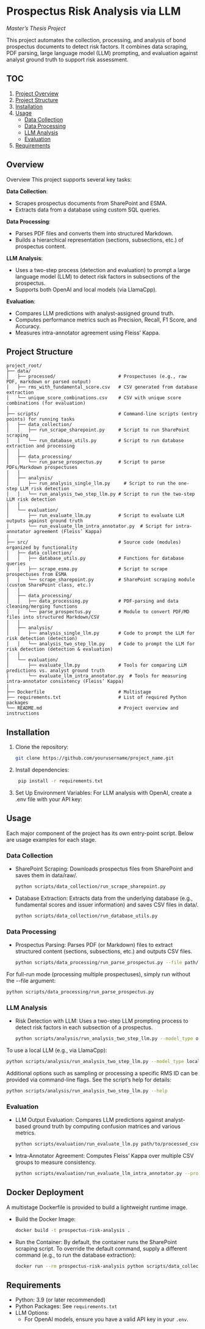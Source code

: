 # Prospectus Risk Analysis via LLM
*_Master’s Thesis Project_*

This project automates the collection, processing, and analysis of bond prospectus documents to detect risk factors. It combines data scraping, PDF parsing, large language model (LLM) prompting, and evaluation against analyst ground truth to support risk assessment.

## TOC
1. [Project Overview](#Overview)
2. [Project Structure](#project-structure)
3. [Installation](#installation)
4. [Usage](#usage)
   - [Data Collection](#data-collection)
   - [Data Processing](#data-processing)
   - [LLM Analysis](#llm-analysis)
   - [Evaluation](#evaluation)
5. [Requirements](#requirements)

## Overview
Overview
This project supports several key tasks:

**Data Collection**:
- Scrapes prospectus documents from SharePoint and ESMA.
- Extracts data from a database using custom SQL queries.

**Data Processing**:
- Parses PDF files and converts them into structured Markdown.
- Builds a hierarchical representation (sections, subsections, etc.) of prospectus content.

**LLM Analysis**:
- Uses a two-step process (detection and evaluation) to prompt a large language model (LLM) to detect risk factors in subsections of the prospectus.
- Supports both OpenAI and local models (via LlamaCpp).

**Evaluation**:
- Compares LLM predictions with analyst-assigned ground truth.
- Computes performance metrics such as Precision, Recall, F1 Score, and Accuracy.
- Measures intra-annotator agreement using Fleiss’ Kappa.

## Project Structure

```plaintext
project_root/
├── data/
│   ├── processed/                       # Prospectuses (e.g., raw PDF, markdown or parsed output)
│   ├── rms_with_fundamental_score.csv   # CSV generated from database extraction
│   └── unique_score_combinations.csv    # CSV with unique score combinations (for evaluation)
│
├── scripts/                             # Command-line scripts (entry points) for running tasks
│   ├── data_collection/
│   │   ├── run_scrape_sharepoint.py     # Script to run SharePoint scraping
│   │   └── run_database_utils.py        # Script to run database extraction and processing
│   │
│   ├── data_processing/
│   │   └── run_parse_prospectus.py      # Script to parse PDFs/Markdown prospectuses
│   │
│   ├── analysis/
│   │   ├── run_analysis_single_llm.py     # Script to run the one‐step LLM risk detection
│   │   └── run_analysis_two_step_llm.py # Script to run the two‐step LLM risk detection
│   │
│   └── evaluation/
│       ├── run_evaluate_llm.py          # Script to evaluate LLM outputs against ground truth
│       └── run_evaluate_llm_intra_annotator.py  # Script for intra-annotator agreement (Fleiss’ Kappa)
│
├── src/                                 # Source code (modules) organized by functionality
│   ├── data_collection/
│   │   ├── database_utils.py            # Functions for database queries
│   │   ├── scrape_esma.py               # Script to scrape prospectuses from ESMA
│   │   └── scrape_sharepoint.py         # SharePoint scraping module (custom SharePoint class, etc.)
│   │
│   ├── data_processing/
│   │   ├── data_processing.py           # PDF-parsing and data cleaning/merging functions
│   │   └── parse_prospectus.py          # Module to convert PDF/MD files into structured Markdown/CSV
│   │
│   ├── analysis/
│   │   ├── analysis_single_llm.py       # Code to prompt the LLM for risk detection (detection)
│   │   └── analysis_two_step_llm.py     # Code to prompt the LLM for risk detection (detection & evaluation)
│   │
│   └── evaluation/
│       ├── evaluate_llm.py              # Tools for comparing LLM predictions vs. analyst ground truth
│       └── evaluate_llm_intra_annotator.py  # Tools for measuring intra-annotator consistency (Fleiss’ Kappa)
│
├── Dockerfile                           # Multistage 
├── requirements.txt                     # List of required Python packages
└── README.md                            # Project overview and instructions
```

## Installation

1. Clone the repository:
   ```bash
   git clone https://github.com/yourusername/project_name.git
   ```
2. Install dependencies:
   ```bash
    pip install -r requirements.txt
   ```
3. Set Up Environment Variables:
For LLM analysis with OpenAI, create a .env file with your API key:

## Usage
Each major component of the project has its own entry-point script. Below are usage examples for each stage.

### Data Collection
- SharePoint Scraping:
Downloads prospectus files from SharePoint and saves them in data/raw/.

   ```bash
   python scripts/data_collection/run_scrape_sharepoint.py
   ```
- Database Extraction:
Extracts data from the underlying database (e.g., fundamental scores and issuer information) and saves CSV files in data/.

   ```bash
   python scripts/data_collection/run_database_utils.py
   ```

### Data Processing
- Prospectus Parsing:
Parses PDF (or Markdown) files to extract structured content (sections, subsections, etc.) and outputs CSV files.

   ```bash
   python scripts/data_processing/run_parse_prospectus.py --file path/to/your/file.pdf --output path/to/output/folder
   ```
For full-run mode (processing multiple prospectuses), simply run without the --file argument:

   ```bash
   python scripts/data_processing/run_parse_prospectus.py
   ```

### LLM Analysis
- Risk Detection with LLM:
Uses a two-step LLM prompting process to detect risk factors in each subsection of a prospectus.

   ```bash
   python scripts/analysis/run_analysis_two_step_llm.py --model_type openai
   ```
To use a local LLM (e.g., via LlamaCpp):

   ```bash
   python scripts/analysis/run_analysis_two_step_llm.py --model_type local --local_model_path /path/to/local/model
   ```
Additional options such as sampling or processing a specific RMS ID can be provided via command-line flags. See the script’s help for details:

   ```bash
python scripts/analysis/run_analysis_two_step_llm.py --help
   ```

### Evaluation
- LLM Output Evaluation:
Compares LLM predictions against analyst-based ground truth by computing confusion matrices and various metrics.

   ```bash
   python scripts/evaluation/run_evaluate_llm.py path/to/processed_csv1.csv [path/to/processed_csv2.csv ...]
   ```

- Intra-Annotator Agreement:
Computes Fleiss’ Kappa over multiple CSV groups to measure consistency.

   ```bash
   python scripts/evaluation/run_evaluate_llm_intra_annotator.py --processed_root data/processed --question_cols "Market Dynamics - a" "Intra-Industry Competition - a" "Technology Risk - a" "Regulatory Framework - a"
   ```

## Docker Deployment
A multistage Dockerfile is provided to build a lightweight runtime image.
- Build the Docker Image:

   ```bash
   docker build -t prospectus-risk-analysis .
   ```

- Run the Container:
By default, the container runs the SharePoint scraping script. To override the default command, supply a different command (e.g., to run the database extraction):

   ```bash
   docker run --rm prospectus-risk-analysis python scripts/data_collection/run_database_utils.py
   ```

## Requirements
- Python: 3.9 (or later recommended)
- Python Packages: See `requirements.txt`
- LLM Options:
   - For OpenAI models, ensure you have a valid API key in your `.env`.
